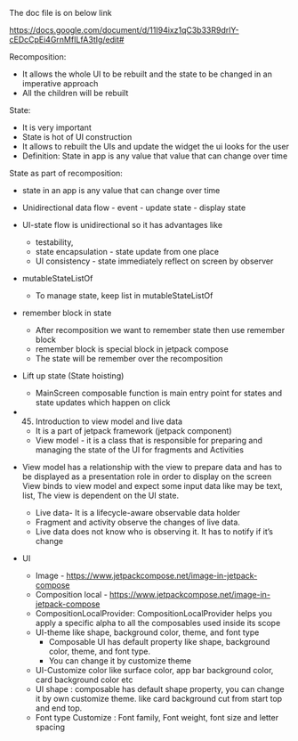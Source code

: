 The doc file is on below link 

https://docs.google.com/document/d/11I94ixz1qC3b33R9drlY-cEDcCpEi4GrnMfILfA3tIg/edit#

Recomposition:

- It allows the whole UI to be rebuilt and the state to be changed in an imperative approach
- All the children will be rebuilt


State: 
- It is very important
- State is hot of UI construction 
- It allows to rebuilt the UIs and update the widget the ui looks for the user
- Definition: State in app is any value that value that can change over time

State as part of recomposition:
- state in an app is any value that can change over time
-  Unidirectional data flow - event - update state - display state
-  UI-state flow is unidirectional so it has advantages like
    - testability,
    - state encapsulation - state update from one place
    - UI consistency - state immediately reflect on screen by observer
- mutableStateListOf
    - To manage state, keep list in mutableStateListOf
   
- remember block in state
    - After recomposition we want to remember state then use remember block
    - remember block is special block in jetpack compose
    - The state will be remember over the recomposition
   
- Lift up state (State hoisting)
    - MainScreen composable function is main entry point for states and state updates which happen on click
    
- 45. Introduction to view model and live data
    - It is a part of jetpack framework (jetpack component)
    - View model - it is a class that is responsible for preparing and managing the state of the UI for fragments and Activities
    
- View model has a relationship with the view to prepare data and has to be displayed as a presentation role in order to display on the screen
      View binds to view model and expect some input data like may be text, list,
      The view is dependent on the UI state.

   -  Live data- It is a lifecycle-aware observable data holder
   - Fragment and activity observe the changes of live data. 
   - Live data does not know who is observing it. It has to notify if it’s change 
    
- UI 
   - Image - https://www.jetpackcompose.net/image-in-jetpack-compose
   - Composition local - https://www.jetpackcompose.net/image-in-jetpack-compose 
   - CompositionLocalProvider: 
      CompositionLocalProvider helps you apply a specific alpha to all the composables used inside its scope
   - UI-theme like shape, background color, theme, and font type
     - Composable UI has default property like shape, background color, theme, and font type.
     - You can change it by customize theme
   - UI-Customize color like surface color, app bar background color, card background color etc
   - UI shape : composable has default shape property, you can change it by own customize theme.
     like card background cut from start top and end top. 
    - Font type Customize : Font family, Font weight, font size and letter spacing
    

